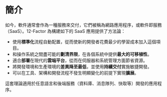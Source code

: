 簡介
============
如今，軟件通常會作為一種服務來交付，它們被稱為網路應用程序，或軟件即服務（SaaS）。12-Factor 為構建如下的 SaaS 應用提供了方法論：

* 使用**標準化**流程自動配置，從而使新的開發者花費最少的學習成本加入這個項目。
* 和操作系統之間盡可能的**劃清界限**，在各個系統中提供**最大的可移植性**。
* 適合**部署**在現代的**雲端平台**，從而在伺服器和系統管理方面節省資源。
* 將開發環境和生產環境的**差異降至最低**，並使用**持續交付**實施敏捷開發。
* 可以在工具、架構和開發流程不發生明顯變化的前提下實現**擴展**。

這套理論適用於任意語言和後端服務（資料庫、消息隊列、快取等）開發的應用程序。
